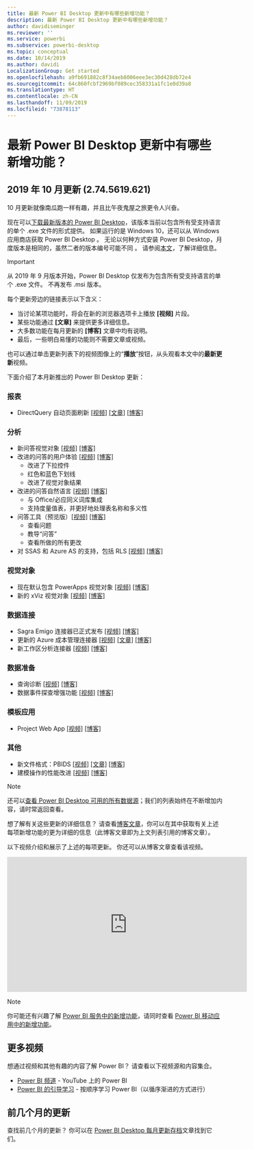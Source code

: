 ```yaml
---
title: 最新 Power BI Desktop 更新中有哪些新增功能？
description: 最新 Power BI Desktop 更新中有哪些新增功能？
author: davidiseminger
ms.reviewer: ''
ms.service: powerbi
ms.subservice: powerbi-desktop
ms.topic: conceptual
ms.date: 10/14/2019
ms.author: davidi
LocalizationGroup: Get started
ms.openlocfilehash: a9fb691882c8f34aeb8006eee3ec30d428db72e4
ms.sourcegitcommit: 64c860fcbf2969bf089cec358331a1fc1e0d39a8
ms.translationtype: HT
ms.contentlocale: zh-CN
ms.lasthandoff: 11/09/2019
ms.locfileid: "73878113"
---
```

# <a name="whats-new-in-the-latest-power-bi-desktop-update"></a>最新 Power BI Desktop 更新中有哪些新增功能？ 


## <a name="october-2019-update-2745619621"></a>2019 年 10 月更新 (2.74.5619.621)

10 月更新就像南瓜跑一样有趣，并且比午夜鬼屋之旅更令人兴奋。 

现在可以[下载最新版本的 Power BI Desktop](https://powerbi.microsoft.com/desktop)，该版本当前以包含所有受支持语言的单个 .exe 文件的形式提供。 如果运行的是 Windows 10，还可以从 Windows 应用商店获取 Power BI Desktop  。 无论以何种方式安装 Power BI Desktop，月度版本是相同的，虽然二者的版本编号可能不同  。 请参阅[本文](desktop-get-the-desktop.md)，了解详细信息。 

> [!IMPORTANT]
> 从 2019 年 9 月版本开始，Power BI Desktop 仅发布为包含所有受支持语言的单个 .exe 文件。 不再发布 .msi 版本。


每个更新旁边的链接表示以下含义：

* 当讨论某项功能时，将会在新的浏览器选项卡上播放 **[视频]** 片段。
* 某些功能通过 **[文章]** 来提供更多详细信息。
* 大多数功能在每月更新的 **[博客]** 文章中均有说明。
* 最后，一些明白易懂的功能则不需要文章或视频。

也可以通过单击更新列表下的视频图像上的“**播放**”按钮，从头观看本文中的**最新更新**视频。

下面介绍了本月新推出的 Power BI Desktop  更新：

### <a name="reporting"></a>报表
* DirectQuery 自动页面刷新 [[视频]](https://youtu.be/A8A9baUQsXQ?t=12) [[文章]](desktop-automatic-page-refresh.md) [[博客]](https://powerbi.microsoft.com/blog/power-bi-desktop-october-2019-feature-summary/#automaticPageRefresh) 



### <a name="analytics"></a>分析
* 新问答视觉对象 [[视频]](https://youtu.be/A8A9baUQsXQ?t=144) [[博客]](https://powerbi.microsoft.com/blog/power-bi-desktop-october-2019-feature-summary/#qnaVisual) 
* 改进的问答的用户体验 [[视频]](https://youtu.be/A8A9baUQsXQ?t=144) [[博客]](https://powerbi.microsoft.com/blog/power-bi-desktop-october-2019-feature-summary/#improvedExperience) 
    * 改进了下拉控件
    * 红色和蓝色下划线
    * 改进了视觉对象结果
* 改进的问答自然语言 [[视频]](https://youtu.be/A8A9baUQsXQ?t=322) [[博客]](https://powerbi.microsoft.com/blog/power-bi-desktop-october-2019-feature-summary/#nlImprovements) 
    * 与 Office/必应同义词库集成
    * 支持度量值表，并更好地处理表名称和多义性
* 问答工具（预览版）[[视频]](https://youtu.be/A8A9baUQsXQ?t=376) [[博客]](https://powerbi.microsoft.com/blog/power-bi-desktop-october-2019-feature-summary/#qnaTooling) 
    * 查看问题
    * 教导“问答”
    * 查看所做的所有更改
* 对 SSAS 和 Azure AS 的支持，包括 RLS [[视频]](https://youtu.be/A8A9baUQsXQ?t=480) [[博客]](https://powerbi.microsoft.com/blog/power-bi-desktop-october-2019-feature-summary/#supportAS) 


### <a name="visuals"></a>视觉对象
* 现在默认包含 PowerApps 视觉对象 [[视频]](https://youtu.be/A8A9baUQsXQ?t=505) [[博客]](https://powerbi.microsoft.com/blog/power-bi-desktop-october-2019-feature-summary/#powerApps) 
* 新的 xViz 视觉对象 [[视频]](https://youtu.be/A8A9baUQsXQ?t=538) [[博客]](https://powerbi.microsoft.com/blog/power-bi-desktop-october-2019-feature-summary/#xViz) 

### <a name="data-connectivity"></a>数据连接
* Sagra Emigo 连接器已正式发布 [[视频]](https://youtu.be/A8A9baUQsXQ?t=778) [[博客]](https://powerbi.microsoft.com/blog/power-bi-desktop-october-2019-feature-summary/#sagraEmigo) 
* 更新的 Azure 成本管理连接器 [[视频]](https://youtu.be/A8A9baUQsXQ?t=805) [[文章]](desktop-connect-azure-cost-management.md) [[博客]](https://powerbi.microsoft.com/blog/power-bi-desktop-october-2019-feature-summary/#azureCostManagement) 
* 新工作区分析连接器 [[视频]](https://youtu.be/A8A9baUQsXQ?t=830) [[博客]](https://powerbi.microsoft.com/blog/power-bi-desktop-october-2019-feature-summary/#workplaceAnalytics) 


### <a name="data-preparation"></a>数据准备
* 查询诊断 [[视频]](https://youtu.be/A8A9baUQsXQ?t=907) [[博客]](https://powerbi.microsoft.com/blog/power-bi-desktop-october-2019-feature-summary/#queryDiagnostics) 
* 数据事件探查增强功能 [[视频]](https://youtu.be/A8A9baUQsXQ?t=953) [[博客]](https://powerbi.microsoft.com/blog/power-bi-desktop-october-2019-feature-summary/#dataProfiling) 


### <a name="template-apps"></a>模板应用
* Project Web App [[视频]](https://youtu.be/A8A9baUQsXQ?t=850) [[博客]](https://powerbi.microsoft.com/blog/power-bi-desktop-october-2019-feature-summary/#projectWebApp) 

### <a name="other"></a>其他
* 新文件格式：PBIDS [[视频]](https://youtu.be/A8A9baUQsXQ?t=2455) [[文章]](desktop-data-sources.md#pbids-file-examples) [[博客]](https://powerbi.microsoft.com/blog/power-bi-desktop-october-2019-feature-summary/#pbids) 
* 建模操作的性能改进 [[视频]](https://youtu.be/A8A9baUQsXQ?t=2583) [[博客]](https://powerbi.microsoft.com/blog/power-bi-desktop-october-2019-feature-summary/#performance) 

> [!NOTE]
> 还可以[查看 Power BI Desktop 可用的所有数据源](desktop-data-sources.md)；我们的列表始终在不断增加内容，请时常返回查看。

想了解有关这些更新的详细信息？ 请查看[博客文章](https://powerbi.microsoft.com/blog/power-bi-desktop-october-2019-feature-summary/)，你可以在其中获取有关上述每项新增功能的更为详细的信息（此博客文章即为上文列表引用的博客文章）。


以下视频介绍和展示了上述的每项更新。 你还可以从博客文章查看该视频。

<iframe width="560" height="315" src="https://www.youtube.com/embed/A8A9baUQsXQ" frameborder="0" allow="accelerometer; autoplay; encrypted-media; gyroscope; picture-in-picture" allowfullscreen></iframe>

> [!NOTE]
> 你可能还有兴趣了解 [Power BI 服务中的新增功能](service-whats-new.md)，请同时查看 [Power BI 移动应用中的新增功能](consumer/mobile/mobile-whats-new-in-the-mobile-apps.md)。

## <a name="more-videos"></a>更多视频

想通过视频和其他有趣的内容了解 Power BI？ 请查看以下视频源和内容集合。

-   [Power BI 频道](https://www.youtube.com/user/mspowerbi) - YouTube 上的 Power BI
-   [Power BI 的引导学习](https://powerbi.microsoft.com/guided-learning/) - 按顺序学习 Power BI（以循序渐进的方式进行）

## <a name="previous-months-updates"></a>前几个月的更新

查找前几个月的更新？ 你可以在 [Power BI Desktop 每月更新存档](desktop-latest-update-archive.md)文章找到它们。
